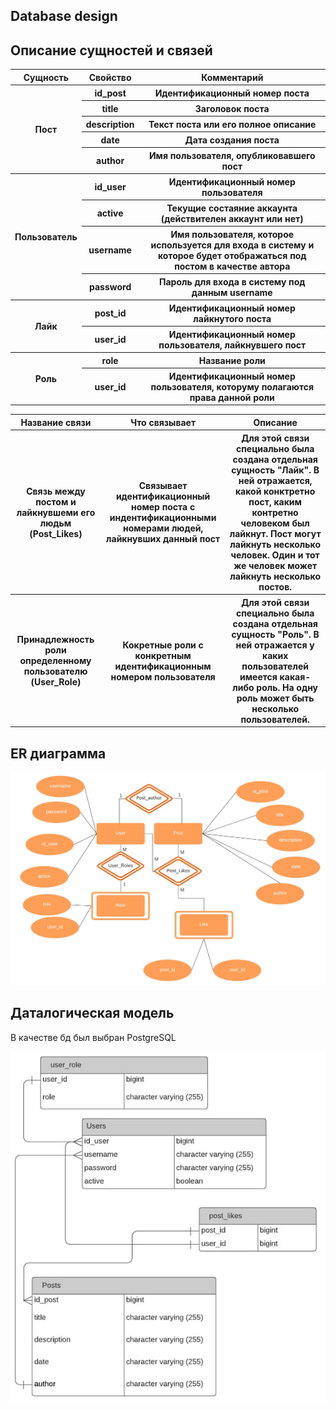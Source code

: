 ## Database design
## Описание сущностей и связей
<table>
  <tr>
    <th>Сущность</th>
    <th>Свойство</th>
    <th>Комментарий</th>
  </tr>
  <tr>
    <th rowspan="5">Пост</th>
    <th>id_post</th>
    <th>Идентификационный номер поста</th>
  </tr>
  <tr>
    <th>title</th>
    <th>Заголовок поста</th>
  </tr>
  <tr>
    <th>description</th>
    <th>Текст поста или его полное описание</th>
  </tr>
  <tr>
    <th>date</th>
    <th>Дата создания поста</th>
  </tr>
  <tr>
    <th>author</th>
    <th>Имя пользователя, опубликовавшего пост</th>
  </tr>
  <tr>
    <th rowspan="4">Пользователь</th>
    <th>id_user</th>
    <th>Идентификационный номер пользователя</th>
  </tr>
  <tr>
    <th>active</th>
    <th>Текущие состаяние аккаунта (действителен аккаунт или нет)</th>
  </tr>
  <tr>
    <th>username</th>
    <th>Имя пользователя, которое используется для входа в систему и которое будет отображаться под постом в качестве автора</th>
  </tr>
  <tr>
    <th>password</th>
    <th>Пароль для входа в систему под данным username</th>
  </tr>
  <tr>
    <th rowspan="2">Лайк</th>
    <th>post_id</th>
    <th>Идентификационный номер лайкнутого поста</th>
  </tr>
  <tr>
    <th>user_id</th>
    <th>Идентификационный номер пользователя, лайкнувшего пост</th>
  </tr>
  <tr>
    <th rowspan="2">Роль</th>
    <th>role</th>
    <th>Название роли</th>
  </tr>
  <tr>
    <th>user_id</th>
    <th>Идентификационный номер пользователя, которуму полагаются права данной роли</th>
  </tr>
</table>

<table>
     <tr>
          <th>Название связи</th>
          <th>Что связывает</th>
          <th>Описание</th>
     </tr>
     <tr>
          <th>Связь между постом и лайкнувшеми его людьм (Post_Likes)</th>
          <th>Связывает идентификационный номер поста с индентификационными номерами людей, лайкнувших данный пост</th>
          <th>Для этой связи специально была создана отдельная сущность "Лайк". В ней отражается, какой конктретно пост, каким контретно человеком был лайкнут. Пост могут лайкнуть несколько человек. Один и тот же человек может лайкнуть несколько постов.</th>
     </tr>
     <tr>
          <th>Принадлежность роли определенному пользователю (User_Role)</th>
          <th>Кокретные роли с конкретным идентификационным номером пользователя</th>
          <th>Для этой связи специально была создана отдельная сущность "Роль". В ней отражается
            у каких пользователей имеется какая-либо роль. На одну роль может быть несколько пользователей.</th>
     </tr>
</table>

## ER диаграмма
![](pictures/er.jpg)

## Даталогическая модель
В качестве бд был выбран PostgreSQL

![](pictures/base.jpg)
